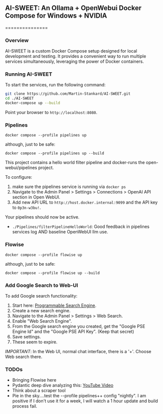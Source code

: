 ## AI-SWEET: An Ollama + OpenWebui Docker Compose for Windows + NVIDIA 
===============

### Overview

AI-SWEET is a custom Docker Compose setup designed for local development and testing. It provides a convenient way to run multiple services simultaneously, leveraging the power of Docker containers.

### Running AI-SWEET

To start the services, run the following command:
```bash
git clone https://github.com/Martin-Stankard/AI-SWEET.git
cd ./AI-SWEET
docker-compose up --build
```
Point your browser to `http://localhost:8080`.

### Pipelines

```docker compose --profile pipelines up```

although, just to be safe:

```docker compose --profile pipelines up --build```

This project contains a hello world filter pipeline and docker-runs the open-webui/pipelines project. 

To configure:
1. make sure the pipelines service is running via ```docker ps```
1. Navigate to the Admin Panel > Settings > Connections > OpenAI API section in Open WebUI.
2. Add new API URL to `http://host.docker.internal:9099` and the API key to `0p3n-w3bu!`.

Your pipelines should now be active.
- `./Pipelines/filterPipelineHelloWorld`: Good feedback in pipelines services log AND baseline OpenWebUI llm use.

### Flowise

```docker compose --profile flowise up```

although, just to be safe:

```docker compose --profile flowise up --build```



### Add Google Search to Web-UI

To add Google search functionality:
1. Start here: [Programmable Search Engine](https://programmablesearchengine.google.com/about/).
2. Create a new search engine.
3. Navigate to the Admin Panel > Settings > Web Search.
4. Enable "Web Search Engine".
5. From the Google search engine you created, get the "Google PSE Engine Id" and the "Google PSE API Key". (Keep that secret)
6. Save settings.
7. These seem to expire.

*IMPORTANT*: In the Web UI, normal chat interface, there is a '+'. Choose Web search there.

### TODOs

* Bringing Flowise here
* Pydantic deep dive analyzing this: [YouTube Video](https://youtu.be/pC17ge_2n0Q?si=vzgZlxL1x-60r5MY)
* Think about a scraper tool
* Pie in the sky....test the --profile pipelines++ config "nightly". I am positive if I don't use it for a week, I will watch a 1 hour update and build process fail.


